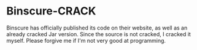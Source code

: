 # Binscure-CRACK
Binscure has officially published its code on their website, as well as an already cracked Jar version. Since the source is not cracked, I cracked it myself. Please forgive me if I'm not very good at programming.
